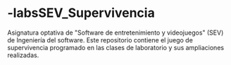 # -labsSEV_Supervivencia
Asignatura optativa de "Software de entretenimiento y videojuegos" (SEV) de Ingeniería del software. Este repositorio contiene el juego de supervivencia programado en las clases de laboratorio y sus ampliaciones realizadas.
